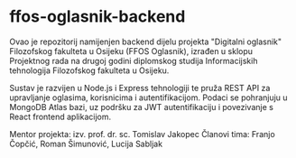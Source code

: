# ffos-oglasnik-backend

Ovao je repozitorij namijenjen backend dijelu projekta "Digitalni oglasnik" Filozofskog fakulteta u Osijeku (FFOS Oglasnik), izrađen u sklopu Projektnog rada na drugoj godini diplomskog studija Informacijskih tehnologija Filozofskog fakulteta u Osijeku.

Sustav je razvijen u Node.js i Express tehnologiji te pruža REST API za upravljanje oglasima, korisnicima i autentifikacijom. Podaci se pohranjuju u MongoDB Atlas bazi, uz podršku za JWT autentifikaciju i povezivanje s React frontend aplikacijom.

Mentor projekta: izv. prof. dr. sc. Tomislav Jakopec
Članovi tima: Franjo Čopčić, Roman Šimunović, Lucija Sabljak
